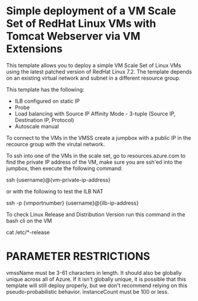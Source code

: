 # Simple deployment of a VM Scale Set of RedHat Linux VMs with Tomcat Webserver via VM Extensions

This template allows you to deploy a simple VM Scale Set of Linux VMs using the latest patched version of RedHat Linux 7.2. The template depends on an existing virtual network and subnet in a different resource group.

This template has the following:
+ ILB configured on static IP
+ Probe
+ Load balancing with Source IP Affinity Mode - 3-tuple (Source IP, Destination IP, Protocol)
+ Autoscale manual

To connect to the VMs in the VMSS create a jumpbox with a public IP in the recource group with the virutal network.

To ssh into one of the VMs in the scale set, go to resources.azure.com to find the private IP address of the VM, make sure you are ssh'ed into the jumpbox, then execute the following command:

ssh {username}@{vm-private-ip-address} 

or with the following to test the ILB NAT

ssh -p {vmportnumber} {username}@{ilb-ip-address}

To check Linux Release and Distribution Version run this command in the bash cli on the VM

cat /etc/*-release

PARAMETER RESTRICTIONS
======================

vmssName must be 3-61 characters in length. It should also be globally unique across all of Azure. If it isn't globally unique, it is possible that this template will still deploy properly, but we don't recommend relying on this pseudo-probabilistic behavior.
instanceCount must be 100 or less.
